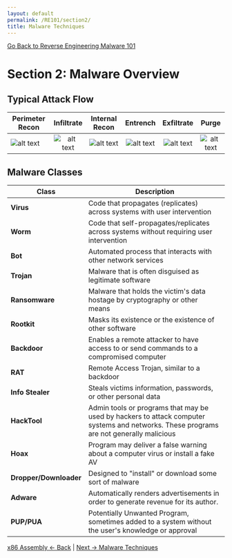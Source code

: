 ```yaml
---
layout: default
permalink: /RE101/section2/
title: Malware Techniques
---
```

[Go Back to Reverse Engineering Malware 101](https://nobarxtx.github.io/RE101/)

# Section 2: Malware Overview #

## Typical Attack Flow ##

| Perimeter Recon | Infiltrate | Internal Recon | Entrench | Exfiltrate | Purge |
| ------------ |:------------:|:------------:|:------------:|:------------:|:------------:|
| ![alt text](https://nobarxtx.github.io/RE101/images/rightarrow.png) | ![alt text](https://nobarxtx.github.io/RE101/images/rightarrow.png) | ![alt text](https://nobarxtx.github.io/RE101/images/rightarrow.png) | ![alt text](https://nobarxtx.github.io/RE101/images/rightarrow.png) | ![alt text](https://nobarxtx.github.io/RE101/images/rightarrow.png) | ![alt text](https://nobarxtx.github.io/RE101/images/rightarrow.png) |


## Malware Classes

| Class | Description |
| --- | --- |
| **Virus** | Code that propagates (replicates) across systems with user intervention |
| **Worm** | Code that self-propagates/replicates across systems without requiring user intervention |
| **Bot** | Automated process that interacts with other network services |
| **Trojan** | Malware that is often disguised as legitimate software |
| **Ransomware** | Malware that holds the victim's data hostage by cryptography or other means |
| **Rootkit** | Masks its existence or the existence of other software |
| **Backdoor** | Enables a remote attacker to have access to or send commands to a compromised computer |
| **RAT** | Remote Access Trojan, similar to a backdoor |
| **Info Stealer** | Steals victims information, passwords, or other personal data |
| **HackTool** | Admin tools or programs that may be used by hackers to attack computer systems and networks. These programs are not generally malicious |
| **Hoax** | Program may deliver a false warning about a computer virus or install a fake AV |
| **Dropper/Downloader** | Designed to "install" or download some sort of malware |
| **Adware** | Automatically renders advertisements in order to generate revenue for its author.|
| **PUP/PUA** | Potentially Unwanted Program, sometimes added to a system without the user's knowledge or approval |


[x86 Assembly <- Back](https://nobarxtx.github.io/RE101/section1.3) | [Next -> Malware Techniques](https://nobarxtx.github.io/RE101/section2.1)
